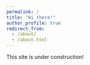 ```yaml
---
permalink: /
title: "Hi there!"
author_profile: true
redirect_from: 
  - /about/
  - /about.html
---
```


This site is under construction!